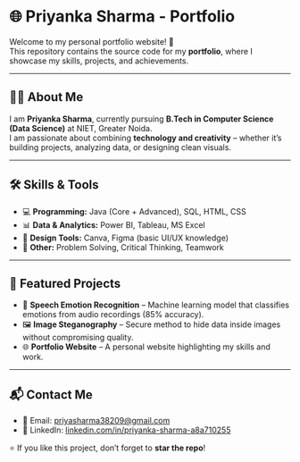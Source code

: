 # 🌐 Priyanka Sharma - Portfolio

Welcome to my personal portfolio website! 🚀  
This repository contains the source code for my **portfolio**, where I showcase my skills, projects, and achievements.  



---

## 👩‍💻 About Me
I am **Priyanka Sharma**, currently pursuing **B.Tech in Computer Science (Data Science)** at NIET, Greater Noida.  
I am passionate about combining **technology and creativity** – whether it’s building projects, analyzing data, or designing clean visuals.  

---

## 🛠 Skills & Tools
- 💻 **Programming:** Java (Core + Advanced), SQL, HTML, CSS  
- 📊 **Data & Analytics:** Power BI, Tableau, MS Excel  
- 🎨 **Design Tools:** Canva, Figma (basic UI/UX knowledge)  
- 🚀 **Other:** Problem Solving, Critical Thinking, Teamwork  

---

## 📂 Featured Projects
- 🎤 **Speech Emotion Recognition** – Machine learning model that classifies emotions from audio recordings (85% accuracy).  
- 🖼️ **Image Steganography** – Secure method to hide data inside images without compromising quality.  
- 🌐 **Portfolio Website** – A personal website highlighting my skills and work.  

---

## 📬 Contact Me
- 📧 Email: [priyasharma38209@gmail.com](mailto:priyasharma38209@gmail.com)  
- 🔗 LinkedIn: [linkedin.com/in/priyanka-sharma-a8a710255](https://www.linkedin.com/in/priyanka-sharma-a8a710255)  

⭐ If you like this project, don’t forget to **star the repo**!
